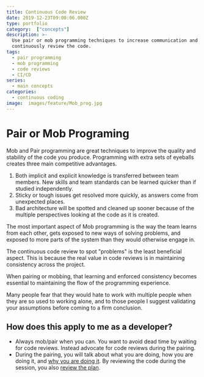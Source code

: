 ```yaml
---
title: Continuous Code Review
date: 2019-12-23T09:00:06.000Z
type: portfolio
category:  ["concepts"]
description: >-
  Use pair or mob programming techniques to increase communication and
  continuously review the code.
tags:
  - pair programming
  - mob programming
  - code reviews
  - CI/CD
series:
  - main concepts
categories:
  - continuous coding
image:  images/feature/Mob_prog.jpg
---
```


# Pair or Mob Programing

Mob and Pair programming are great techniques to improve the quality and stability of the code you produce. Programming with extra sets of eyeballs creates three main competitive advantages.

1. Both implicit and explicit knowledge is transferred between team members. New skills and team standards can be learned quicker than if studied independently.
2. Sticky or tough issues get resolved more quickly, as answers come from unexpected places.
3. Bad architecture will be spotted and cleaned up sooner because of the multiple perspectives looking at the code as it is created.

The most important aspect of Mob programming is the way the team learns from each other, gets exposed to new ways of solving problems, and exposed to more parts of the system than they would otherwise engage in.

The continuous code review to spot "problems" is the least beneficial aspect. This is because the real value in code reviews is in maintaining consistency across the project.

When pairing or mobbing, that learning and enforced consistency becomes essential to maintaining the flow of the programming experience.

Many people fear that they would hate to work with multiple people when they are so used to working alone, and to those people I suggest validating your assumptions before coming to a firm conclusion.

## How does this apply to me as a developer?

- Always mob/pair when you can. You want to avoid dead time by waiting for code reviews. Instead advocate for code reviews during the pairing.
- During the pairing, you will talk about what you are doing, how you are doing it, and [why you are doing it](/posts/2_continuous-planning). By reviewing the code during the session, you also [review the plan](/posts/3_continuous-certification).
